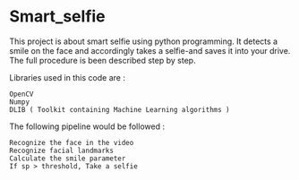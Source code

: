 # Smart_selfie

This project is about smart selfie using python programming. It detects a smile on the face and accordingly takes a selfie-and saves it into your drive. The full procedure is been described step by step.

Libraries used in this code are :

    OpenCV
    Numpy
    DLIB ( Toolkit containing Machine Learning algorithms )


The following pipeline would be followed : 

    Recognize the face in the video
    Recognize facial landmarks
    Calculate the smile parameter
    If sp > threshold, Take a selfie
